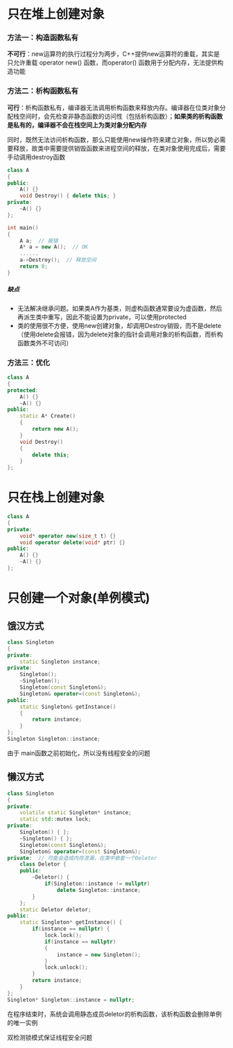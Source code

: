 # 只在堆上创建对象

### 方法一：构造函数私有

**不可行**：new运算符的执行过程分为两步，C++提供new运算符的重载，其实是只允许重载 operator new() 函数，而operator() 函数用于分配内存，无法提供构造功能

### 方法二：析构函数私有

**可行**：析构函数私有，编译器无法调用析构函数来释放内存。编译器在位类对象分配栈空间时，会先检查非静态函数的访问性（包括析构函数）；**如果类的析构函数是私有的，编译器不会在栈空间上为类对象分配内存**

同时，既然无法访问析构函数，那么只能使用new操作符来建立对象，所以势必需要释放，故类中需要提供销毁函数来进程空间的释放，在类对象使用完成后，需要手动调用destroy函数

```cpp
class A
{
public:
    A() {}
    void Destroy() { delete this; }
private:    
    ~A() {}
};

int main()
{
    A a;  // 报错
    A* a = new A();  // OK
    ......
    a->Destroy();  // 释放空间
    return 0;
}
```

##### 缺点

+ 无法解决继承问题。如果类A作为基类，则虚构函数通常要设为虚函数，然后再派生类中重写，因此不能设置为private，可以使用protected
+ 类的使用很不方便，使用new创建对象，却调用Destroy销毁，而不是delete（使用delete会报错，因为delete对象的指针会调用对象的析构函数，而析构函数类外不可访问）

### 方法三：优化

```cpp
class A
{
protected:
    A() {}
    ~A() {}
public:
    static A* Create()
    {
        return new A();
    }
    void Destroy()
    {
        delete this;
    }
};
```



# 只在栈上创建对象

```cpp
class A
{
private:
    void* operator new(size_t t) {}
    void operator delete(void* ptr) {}
public:
    A() {}
    ~A() {}
};
```



# 只创建一个对象(单例模式)

## 饿汉方式

```cpp
class Singleton
{
private:
    static Singleton instance;
private:    
    Singleton();
    ~Singleton();
    Singleton(const Singleton&);
    Singleton& operator=(const Singleton&);
public:
    static Singleton& getInstance()
    {
        return instance;
    }
};
Singleton Singleton::instance;
```

由于 main函数之前初始化，所以没有线程安全的问题

## 懒汉方式

```cpp
class Singleton
{
private:
	volatile static Singleton* instance;
    static std::mutex lock;
private:
	Singleton() { };
	~Singleton() { };
	Singleton(const Singleton&);
	Singleton& operator=(const Singleton&);
private:  // 可能会造成内存泄漏，在类中嵌套一个Deletor
	class Deletor {
	public:
		~Deletor() {
			if(Singleton::instance != nullptr)
				delete Singleton::instance;
		}
	};
	static Deletor deletor;
public:
	static Singleton* getInstance() {
		if(instance == nullptr) {
            lock.lock();
            if(instance == nullptr)
            {
			    instance = new Singleton();
            }
            lock.unlock();
		}
		return instance;
	}
};
Singleton* Singleton::instance = nullptr;
```

在程序结束时，系统会调用静态成员deletor的析构函数，该析构函数会删除单例的唯一实例

双检测锁模式保证线程安全问题